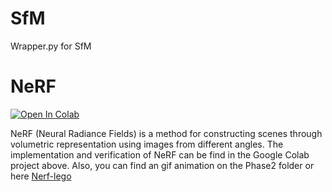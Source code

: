 # SfM
Wrapper.py for SfM 




# NeRF

[![Open In Colab](https://colab.research.google.com/assets/colab-badge.svg)](https://colab.research.google.com/drive/1Wy6H2WF_zuh0CVC7CdfEUqREQ6YLDz_2)

NeRF (Neural Radiance Fields) is a method for constructing scenes through volumetric representation using images from different angles. The implementation and verification of NeRF can be find in the Google Colab project above. Also, you can find an gif animation on the Phase2 folder or here [Nerf-lego](https://github.com/aadhyap/SfM/blob/main/Phase2/NeRF-lego.gif)




